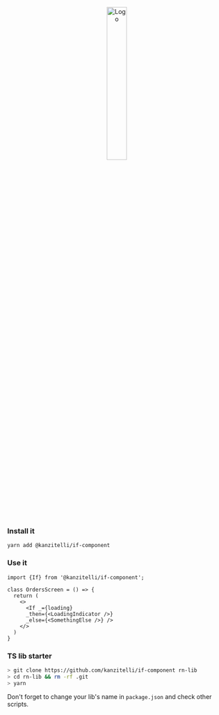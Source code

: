 <p align="center">
  <img src="https://xxx-files.ggc.team/oss/rnn-screens/logo.png" width="30%" title="Logo">
</p>

### Install it

```
yarn add @kanzitelli/if-component
```

### Use it

```tsx
import {If} from '@kanzitelli/if-component';

class OrdersScreen = () => {
  return (
    <>
      <If _={loading}
      _then={<LoadingIndicator />}
      _else={<SomethingElse />} />
    </>
  )
}
```

### TS lib starter

```bash
> git clone https://github.com/kanzitelli/if-component rn-lib
> cd rn-lib && rm -rf .git
> yarn
```

Don't forget to change your lib's name in `package.json` and check other scripts.
